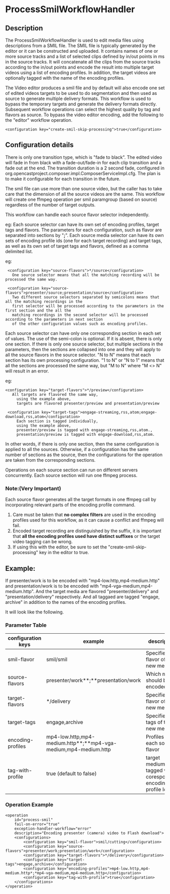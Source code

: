 # ProcessSmilWorkflowHandler

## Description

The ProcessSmilWorkflowHandler is used to edit media files using descriptions from a SMIL file.
The SMIL file is typically generated by the editor or it can be constructed and uploaded.
It contains names of one or more source tracks and a list of selected clips defined by
in/out points in ms in the source tracks.
It will concatenate all the clips from the source tracks according to the in/out points and encode the result into
multiple target videos using a list of encoding profiles.
In addition, the target videos are optionally tagged with the name of the encoding profiles.

The Video editor produces a smil file and by default will also encode one set of edited videos
targets to be used to do segmentation and then used as source to generate multiple delivery formats.
This workflow is used to bypass the temporary targets and generate the delivery formats directly.
Subsequent workflow operations can select the highest quality by tag and flavors as source.
To bypass the video editor encoding, add the following to the "editor" workflow operation.
```
<configuration key="create-smil-skip-processing">true</configuration>
```

## Configuration details

There is only one transition type, which is "fade to black".
The edited video will fade in from black with a fade-out/fade-in for each clip transition and a fade out at the end.
The transition duration is a 2 second fade, configured in org.opencastproject.composer.impl.ComposerServiceImpl.cfg.
The plan is to make it configurable for each transition in the future.

The smil file can use more than one source video, but the caller has to take care that the dimension of
all the source videos are the same.
This workflow will create one ffmpeg operation per smil paramgroup (based on source) regardless of the number of target outputs.

This workflow can handle each source flavor selector independently.

eg: Each source selector can have its own set of encoding profiles, target tags and flavors.
The parameters for each configuration, such as flavor are separated into sections by "**;**".
Each source media selector can have its own sets of encoding profile ids (one for each target recording) and target tags,
as well as its own set of target tags and flavors, defined as a comma delimited list.


eg:
```
 <configuration key="source-flavors">*/source</configuration>
   One source selector means that all the matching recording will be processed the same way.

 <configuration key="source-flavors">presenter/source;presentation/source</configuration>
   Two different source selectors separated by semicolons means that all the matching recordings in the
   first selector will be processed according to the parameters in the first section and the all the
   matching recordings in the second selector will be processed according to the parameters in next section
   of the other configuration values such as encoding profiles.
```

Each source selector can have only one corresponding section in each set of values.
The use of the semi-colon is optional. If it is absent, there is only one section.
If there is only one source selector, but multiple sections in the parameters, then the sections are collapsed
into one and they will apply to all the source flavors in the source selector.
"N to N" means that each section has its own processing configuration.
"1 to N" or "N to 1" means that all the sections are processed the same way,
 but "M to N" where "M <> N" will result in an error.

eg:
```
<configuration key="target-flavors">*/preview</configuration>
   All targets are flavored the same way,
     using the example above,
     targets are flavored presenter/preview and presentation/preview

 <configuration key="target-tags">engage-streaming,rss,atom;engage-download,rss,atom</configuration>
     Each section is tagged individually,
     using the example above,
     presenter/preview is tagged with engage-streaming,rss,atom.,
     presentation/preview is tagged with engage-download,rss,atom.
```


In other words, if there is only one section, then the same configuration is applied to all the sources.
Otherwise, if a configuration has the same number of sections as the source, then the configurations for the operation
are taken from the corresponding sections.

Operations on each source section can run on different servers concurrently.
Each source section will run one ffmpeg process.

### Note:(Very Important)
Each source flavor generates all the target formats in one ffmpeg call by incorporating relevant parts
of the encoding profile command.
1.  Care must be taken that **no complex filters** are used in the encoding profiles used for this workflow,
as it can cause a conflict and ffmpeg will fail.
2.  Encoded target recording are distinguished by the suffix, it is important that **all the encoding profiles
used have distinct suffixes** or the target video tagging can be wrong.
3.  If using this with the editor, be sure to set the "create-smil-skip-processing" key in the editor to true.


## Example:


If presenter/work is to be encoded with "mp4-low.http,mp4-medium.http" and
presentation/work is to be encoded with "mp4-vga-medium,mp4-medium.http".
And the target media are flavored "presenter/delivery" and "presentation/delivery" respectively.
And all taggaed  are tagged "engage, archive" in addition to the names of the encoding profiles.

It will look like the following.

### Parameter Table

|configuration keys | example                     | description                                                         |
|-------------------|-----------------------------|---------------------------------------------------------------------|
|smil-flavor        | smil/smil                   | Specifies the flavor of the new media                               |
|source-flavors     | presenter/work**;**presentation/work  | Which media should be encoded                               |
|target-flavors     | */delivery                  | Specifies the flavor of the new media                               |
|target-tags        | engage,archive              | Specifies the tags of the new media                                 |
|encoding-profiles  | mp4-low.http,mp4-medium.http**;**mp4-vga-medium,mp4-medium.http | Profiles for each source flavor |
|tag-with-profile   | true (default to false)     | target medium are tagged with coresponding encoding profile Id      |



### Operation Example

    <operation
        id="process-smil"
        fail-on-error="true"
        exception-handler-workflow="error"
        description="Encoding presenter (camera) video to Flash download">
        <configurations>
            <configuration key="smil-flavor">smil/cutting</configuration>
            <configuration key="source-flavors">presenter/work;presentation/work</configuration>
            <configuration key="target-flavors">*/delivery</configuration>
            <configuration key="target-tags">engage,archive</configuration>
            <configuration key="encoding-profiles">mp4-low.http,mp4-medium.http*;*mp4-vga-medium,mp4-medium.http</configuration>
            <configuration key="tag-with-profile">true</configuration>
        </configurations>
    </operation>
